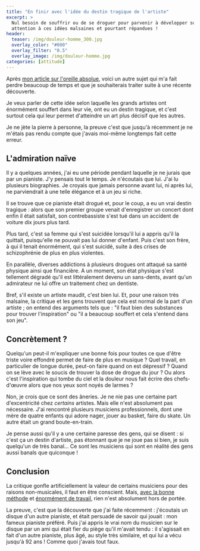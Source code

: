 ```yaml
---
title: "En finir avec l'idée du destin tragique de l'artiste"
excerpt: >
  Nul besoin de souffrir ou de se droguer pour parvenir à développer son art, 
  attention à ces idées malsaines et pourtant répandues !
header:
  teaser: /img/douleur-homme_300.jpg
  overlay_color: "#000"
  overlay_filter: "0.5"
  overlay_image: /img/douleur-homme.jpg
categories: [attitude]
---
```


Après [mon article sur l'oreille absolue][oreille-absolue], voici un autre 
sujet qui m'a fait perdre beaucoup de temps et que je souhaiterais traiter 
suite à une récente découverte.

Je veux parler de cette idée selon laquelle les grands artistes ont énormément 
souffert dans leur vie, ont eu un destin tragique, et c'est surtout cela qui 
leur permet d'atteindre un art plus décisif que les autres.

Je ne jète la pierre à personne, la preuve c'est que jusqu'à récemment je ne 
m'étais pas rendu compte que j'avais moi-même longtemps fait cette erreur.

## L'admiration naïve

Il y a quelques années, j'ai eu une période pendant laquelle je ne jurais que 
par un pianiste. J'y pensais tout le temps. Je n'écoutais que lui. J'ai lu 
plusieurs biographies. Je croyais que jamais personne avant lui, ni après lui, 
ne parviendrait à une telle élégance et à un jeu si riche.

Il se trouve que ce pianiste était drogué et, pour le coup, a eu un vrai destin 
tragique : alors que son premier groupe venait d'enregistrer un concert dont 
enfin il était satisfait, son contrebassiste s'est tué dans un accident de 
voiture dix jours plus tard.

Plus tard, c'est sa femme qui s'est suicidée lorsqu'il lui a appris qu'il la 
quittait, puisqu'elle ne pouvait pas lui donner d'enfant. Puis c'est son frère, 
à qui il tenait énormément, qui s'est suicidé, suite à des crises de 
schizophrénie de plus en plus violentes.

En parallèle, diverses addictions à plusieurs drogues ont attaqué sa santé 
physique ainsi que financière. A un moment, son état physique s'est tellement 
dégradé qu'il est littéralement devenu un sans-dents, avant qu'un admirateur ne 
lui offre un traitement chez un dentiste.

Bref, s'il existe un artiste maudit, c'est bien lui. Et, pour une raison très 
malsaine, la critique et les gens trouvent que cela est normal de la part d'un 
artiste ; on entend des arguments tels que : "il faut bien des substances pour 
trouver l'inspiration" ou "il a beaucoup souffert et cela s'entend dans son 
jeu".

## Concrètement ?

Quelqu'un peut-il m'expliquer une bonne fois pour toutes ce que d'être triste 
voire effondré permet de faire de plus en musique ? Quel travail, en 
particulier de longue durée, peut-on faire quand on est dépressif ? Quand on se 
lève avec le soucis de trouver la dose de drogue du jour ? Ou alors c'est 
l'inspiration qui tombe du ciel et la douleur nous fait écrire des 
chefs-d'œuvre alors que nos yeux sont noyés de larmes ?

Non, je crois que ce sont des âneries. Je ne nie pas une certaine part 
d'excentricité chez *certains* artistes. Mais elle n'est absolument pas 
nécessaire. J'ai rencontré plusieurs musiciens professionnels, dont une mère de 
quatre enfants qui adore nager, jouer au basket, faire du skate. Un autre était 
un grand boute-en-train.

Je pense aussi qu'il y a une certaine paresse des gens, qui se disent : si 
c'est ça un destin d'artiste, pas étonnant que je ne joue pas si bien, je suis 
quelqu'un de très banal… Ce sont les musiciens qui sont en réalité des gens 
aussi banals que quiconque !

## Conclusion

La critique gonfle artificiellement la valeur de certains musiciens pour des 
raisons non-musicales, il faut en être conscient. Mais, [avec la bonne 
méthode][attitude] et [énormément de travail][theorie], rien n'est absolument 
hors de portée.

La preuve, c'est que la découverte que j'ai faite récemment : j'écoutais un 
disque d'un autre pianiste, et était persuadé de savoir qui jouait : mon fameux 
pianiste préféré. Puis j'ai appris le vrai nom du musicien sur le disque par un 
ami qui était fier du piège qu'il m'avait tendu : il s'agissait en fait d'un 
autre pianiste, plus âgé, au style très similaire, et qui lui a vécu jusqu'à 92 
ans ! Comme quoi j'avais tout faux.

[oreille-absolue]:/oreille-absolue-ou-relative/
[stage-pro]:/stage-musicien-professionnel/
[attitude]:/attitude/
[theorie]:/theorie/
